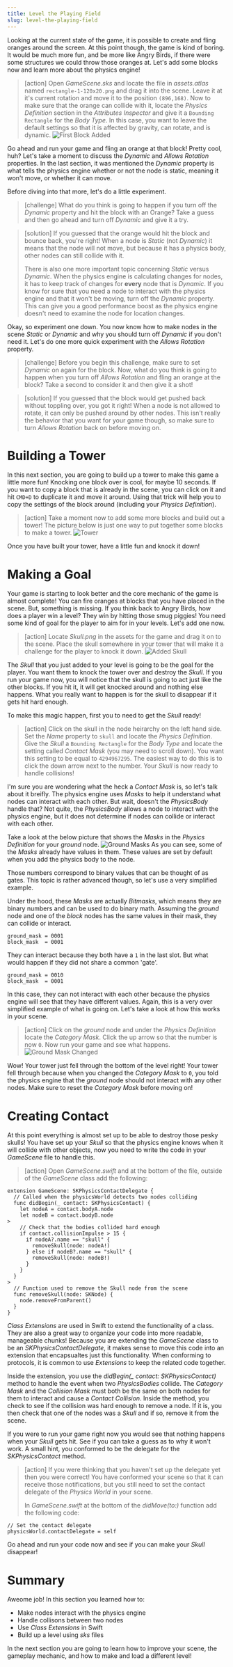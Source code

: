 ```yaml
---
title: Level the Playing Field
slug: level-the-playing-field
---
```


Looking at the current state of the game, it is possible to create and fling oranges around the
screen. At this point though, the game is kind of boring. It would be much more fun, and be more
like Angry Birds, if there were some structures we could throw those oranges at. Let's add some
blocks now and learn more about the physics engine!

> [action]
> Open *GameScene.sks* and locate the file in *assets.atlas* named `rectangle-1-120x20.png` and
> drag it into the scene. Leave it at it's current rotation and move it to the position `(896,168)`.
> Now to make sure that the orange can collide with it, locate the *Physics Definition* section in the
> *Attributes Inspector* and give it a `Bounding Rectangle` for the *Body Type*. In this case, you
> want to leave the default settings so that it is affected by gravity, can rotate, and is dynamic.
> ![First Block Added](./assets/first_block.png)

Go ahead and run your game and fling an orange at that block! Pretty cool, huh? Let's take a moment
to discuss the *Dynamic* and *Allows Rotation* properties. In the last section, it was mentioned
the *Dynamic* property is what tells the physics engine whether or not the node is static, meaning
it won't move, or whether it can move.

Before diving into that more, let's do a little experiment.

> [challenge]
> What do you think is going to happen if you turn off the *Dynamic* property and hit the block with
> an Orange? Take a guess and then go ahead and turn off *Dynamic* and give it a try.

<!-- -->

> [solution]
> If you guessed that the orange would hit the block and bounce back, you're right! When a node is
> *Static* (not *Dynamic*) it means that the node will not move, but because it has a physics body,
> other nodes can still collide with it.
>
> There is also one more important topic concerning *Static* versus *Dynamic*. When the physics
> engine is calculating changes for nodes, it has to keep track of changes for **every** node
> that is *Dynamic*. If you know for sure that you need a node to interact with the physics engine
> and that it won't be moving, turn off the *Dynamic* property. This can give you a good performance
> boost as the physics engine doesn't need to examine the node for location changes.

Okay, so experiment one down. You now know how to make nodes in the scene *Static* or *Dynamic* and why
you should turn off *Dynamic* if you don't need it. Let's do one more quick experiment with the
*Allows Rotation* property.

> [challenge]
> Before you begin this challenge, make sure to set *Dynamic* on again for the block. Now, what do you
> think is going to happen when you turn off *Allows Rotation* and fling an orange at the block? Take a
> second to consider it and then give it a shot!

<!-- -->

> [solution]
> If you guessed that the block would get pushed back without toppling over, you got it right! When a node
> is not allowed to rotate, it can only be pushed around by other nodes. This isn't really the behavior that
> you want for your game though, so make sure to turn *Allows Rotation* back on before moving on.

# Building a Tower

In this next section, you are going to build up a tower to make this game a little more fun! Knocking one block
over is cool, for maybe 10 seconds. If you want to copy a block that is already in the scene, you can click on
it and hit `CMD+D` to duplicate it and move it around. Using that trick will help you to copy the settings
of the block around (including your *Physics Definition*).

> [action]
> Take a moment now to add some more blocks and build out a tower! The picture below is just one way to put
> together some blocks to make a tower.
> ![Tower](./assets/tower.png)

Once you have built your tower, have a little fun and knock it down!

# Making a Goal

Your game is starting to look better and the core mechanic of the game is almost complete! You can fire oranges
at blocks that you have placed in the scene. But, something is missing. If you think back to Angry Birds, how
does a player win a level? They win by hitting those smug piggies! You need some kind of goal for the player
to aim for in your levels. Let's add one now.

> [action]
> Locate *Skull.png* in the assets for the game and drag it on to the scene. Place the skull somewhere in your
> tower that will make it a challenge for the player to knock it down.
> ![Added Skull](./assets/added_skull.png)

The *Skull* that you just added to your level is going to be the goal for the player. You want them to knock
the tower over and destroy the *Skull*. If you run your game now, you will notice that the skull is going to
act just like the other blocks. If you hit it, it will get knocked around and nothing else happens. What you
really want to happen is for the skull to disappear if it gets hit hard enough.

To make this magic happen, first you to need to get the *Skull* ready!

> [action]
> Click on the skull in the node heirarchy on the left hand side. Set the *Name* property to `skull` and
> locate the *Physics Definition*. Give the *Skull* a `Bounding Rectangle` for the *Body Type* and locate
> the setting called *Contact Mask* (you may need to scroll down). You want this setting to be equal to
> `4294967295`. The easiest way to do this is to click the down arrow next to the number. Your *Skull*
> is now ready to handle collisions!

I'm sure you are wondering what the heck a *Contact Mask* is, so let's talk about it breifly. The physics
engine uses *Masks* to help it understand what nodes can interact with each other. But wait, doesn't the
*PhysicsBody* handle that? Not quite, the *PhysicsBody* allows a node to interact with the physics engine,
but it does not determine if nodes can collide or interact with each other.

Take a look at the below picture that shows the *Masks* in the *Physics Definition* for your *ground* node.
![Ground Masks](./assets/ground_masks_1.png)
As you can see, some of the *Masks* already have values in them. These values are set by default when you
add the physics body to the node. 

<!-- TODO: Better explanation of bitmasks -->

Those numbers correspond to binary values that can be thought of as gates.
This topic is rather advanced though, so let's use a very simplified example.

Under the hood, these *Masks* are actually *Bitmasks*, which means they are binary numbers and can be used
to do binary math. Assuming the *ground* node and one of the *block* nodes has the same values in their
mask, they can collide or interact.

```
ground_mask = 0001
block_mask  = 0001
```

They can interact because they both have a `1` in the last slot. But what would happen if they did not share
a common 'gate'.

```
ground_mask = 0010
block_mask  = 0001
```

In this case, they can not interact with each other because the physics engine will see that they have
different values. Again, this is a very over simplified example of what is going on. Let's take a look
at how this works in your scene.

<!-- End of TODO: -->

> [action]
> Click on the *ground* node and under the *Physics Definition* locate the *Category Mask*. Click the up
> arrow so that the number is now `0`. Now run your game and see what happens.
> ![Ground Mask Changed](./assets/ground_masks_2.png)

Wow! Your tower just fell through the bottom of the level right! Your tower fell through because when you
changed the *Category Mask* to `0`, you told the physics engine that the *ground* node should not interact
with any other nodes. Make sure to reset the *Category Mask* before moving on!

# Creating Contact

At this point everything is almost set up to be able to destroy those pesky skulls! You have set up your
*Skull* so that the physics engine knows when it will collide with other objects, now you need to write
the code in your *GameScene* file to handle this.

> [action]
> Open *GameScene.swift* and at the bottom of the file, outside of the *GameScene* class add the following:
>
```
extension GameScene: SKPhysicsContactDelegate {
  // Called when the physicsWorld detects two nodes colliding
  func didBegin(_ contact: SKPhysicsContact) {
    let nodeA = contact.bodyA.node
    let nodeB = contact.bodyB.node
>
    // Check that the bodies collided hard enough
    if contact.collisionImpulse > 15 {
      if nodeA?.name == "skull" {
        removeSkull(node: nodeA!)
      } else if nodeB?.name == "skull" {
        removeSkull(node: nodeB!)
      }
    }
  }
>
  // Function used to remove the Skull node from the scene
  func removeSkull(node: SKNode) {
    node.removeFromParent()
  }
}
```
>

*Class Extensions* are used in Swift to extend the functionality of a class. They are also a great
way to organize your code into more readable, manageable chunks! Because you are extending the *GameScene*
class to be an *SKPhysicsContactDelegate*, it makes sense to move this code into an extension that
encapsualtes just this functionality. When conforming to protocols, it is common to use *Extensions*
to keep the related code together.

Inside the extension, you use the *didBegin(_ contact: SKPhysicsContact)* method to handle the event when
two *PhysicsBodies* collide. The *Category Mask* and the *Collision Mask* must both be the same on both
nodes for them to interact and cause a *Contact Collision*. Inside the method, you check to see if the
collision was hard enough to remove a node. If it is, you then check that one of the nodes was a *Skull*
and if so, remove it from the scene.

If you were to run your game right now you would see that nothing happens when your *Skull* gets hit. See
if you can take a guess as to why it won't work. A small hint, you conformed to be the delegate for the
*SKPhysicsContact* method.

> [action]
> If you were thinking that you haven't set up the delegate yet then you were correct! You have conformed
> your scene so that it can receive those notifications, but you still need to set the contact delegate of the
> *Physics World* in your scene.
>
> In *GameScene.swift* at the bottom of the *didMove(to:)* function add the following code:
>
```
// Set the contact delegate
physicsWorld.contactDelegate = self
```
>

Go ahead and run your code now and see if you can make your *Skull* disappear!

# Summary

Aweome job! In this section you learned how to:

- Make nodes interact with the physics engine
- Handle collisons between two nodes
- Use *Class Extensions* in Swift
- Build up a level using *sks* files

In the next section you are going to learn how to improve your scene, the gameplay mechanic, and
how to make and load a different level!